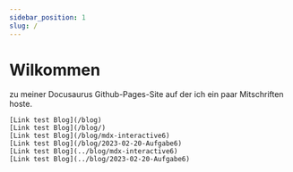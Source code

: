 ```yaml
---
sidebar_position: 1
slug: /
---
```


# Wilkommen
zu meiner Docusaurus Github-Pages-Site auf der ich ein paar Mitschriften hoste.

```
[Link test Blog](/blog)
[Link test Blog](/blog/)
[Link test Blog](/blog/mdx-interactive6)
[Link test Blog](/blog/2023-02-20-Aufgabe6)
[Link test Blog](../blog/mdx-interactive6)
[Link test Blog](../blog/2023-02-20-Aufgabe6)
```